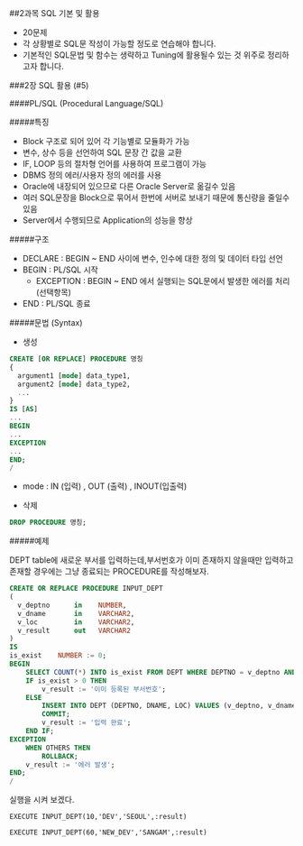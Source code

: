 ##2과목 SQL 기본 및 활용

- 20문제
- 각 상황별로 SQL문 작성이 가능할 정도로 연습해야 합니다.
- 기본적인 SQL문법 및 함수는 생략하고 Tuning에 활용될수 있는 것 위주로 정리하고자 합니다.

###2장 SQL 활용 (#5)

####PL/SQL (Procedural Language/SQL)

#####특징
- Block 구조로 되어 있어 각 기능별로 모듈화가 가능
- 변수, 상수 등을 선언하여 SQL 문장 간 값을 교환
- IF, LOOP 등의 절차형 언어를 사용하여 프로그램이 가능
- DBMS 정의 에러/사용자 정의 에러를 사용
- Oracle에 내장되어 있으므로 다른 Oracle Server로 옮길수 있음
- 여러 SQL문장을 Block으로 묶어서 한번에 서버로 보내기 때문에 통신량을 줄일수 있음
- Server에서 수행되므로 Application의 성능을 향상

#####구조
- DECLARE : BEGIN ~ END 사이에 변수, 인수에 대한 정의 및 데이터 타입 선언
- BEGIN : PL/SQL 시작
  - EXCEPTION : BEGIN ~ END 에서 실행되는 SQL문에서 발생한 에러를 처리 (선택항목)
- END : PL/SQL 종료

#####문법 (Syntax)
* 생성
```SQL
CREATE [OR REPLACE] PROCEDURE 명칭
{
  argument1 [mode] data_type1,
  argument2 [mode] data_type2,
  ...
}
IS [AS]
...
BEGIN
...
EXCEPTION
...
END;
/
```
- mode : IN (입력) , OUT (출력) , INOUT(입출력)

* 삭제
```SQL
DROP PROCEDURE 명칭;
```

#####예제

DEPT table에 새로운 부서를 입력하는데,부서번호가 이미 존재하지 않을때만 입력하고 존재할 경우에는 그냥 종료되는 PROCEDURE를 작성해보자.

```SQL
CREATE OR REPLACE PROCEDURE INPUT_DEPT
(
  v_deptno      in    NUMBER,
  v_dname       in    VARCHAR2,
  v_loc         in    VARCHAR2,
  v_result      out   VARCHAR2
)
IS
is_exist    NUMBER := 0;
BEGIN
    SELECT COUNT(*) INTO is_exist FROM DEPT WHERE DEPTNO = v_deptno AND ROWNUM = 1;
    IF is_exist > 0 THEN
        v_result := '이미 등록된 부서번호';
    ELSE
        INSERT INTO DEPT (DEPTNO, DNAME, LOC) VALUES (v_deptno, v_dname, v_loc);
        COMMIT;
        v_result := '입력 완료';
    END IF;
EXCEPTION
    WHEN OTHERS THEN
        ROLLBACK;
    v_result := '에러 발생';
END;
/
```
실행을 시켜 보겠다.
```
EXECUTE INPUT_DEPT(10,'DEV','SEOUL',:result)
```

```
EXECUTE INPUT_DEPT(60,'NEW_DEV','SANGAM',:result)
```
